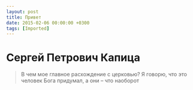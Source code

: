 ```yaml
---
layout: post
title: Привет
date: 2015-02-06 00:00:00 +0300
tags: [Imported]
---
```

# Сергей Петрович Капица

> В чем мое главное расхождение с церковью? Я говорю, что это человек Бога придумал, а они – что наоборот